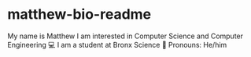# matthew-bio-readme
My name is Matthew
I am interested in Computer Science and Computer Engineering 💻
I am a student at Bronx Science 🧪
Pronouns: He/him

